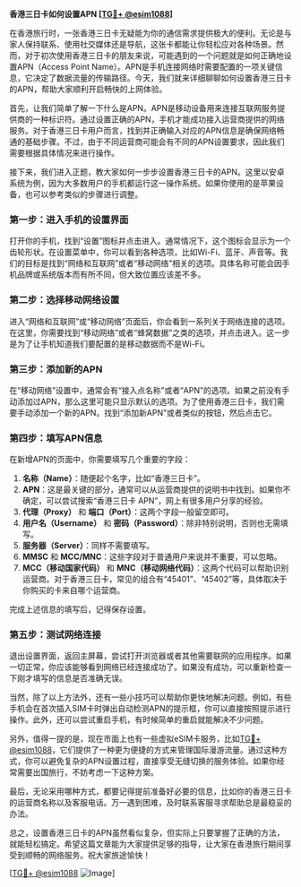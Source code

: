 **香港三日卡如何设置APN [[TG💪+ @esim1088](https://t.me/s/esim1088)]**

在香港旅行时，一张香港三日卡无疑能为你的通信需求提供极大的便利。无论是与家人保持联系、使用社交媒体还是导航，这张卡都能让你轻松应对各种场景。然而，对于初次使用香港三日卡的朋友来说，可能遇到的一个问题就是如何正确地设置APN（Access Point Name）。APN是手机连接网络时需要配置的一项关键信息，它决定了数据流量的传输路径。今天，我们就来详细聊聊如何设置香港三日卡的APN，帮助大家顺利开启畅快的上网体验。

首先，让我们简单了解一下什么是APN。APN是移动设备用来连接互联网服务提供商的一种标识符。通过设置正确的APN，手机才能成功接入运营商提供的网络服务。对于香港三日卡用户而言，找到并正确输入对应的APN信息是确保网络畅通的基础步骤。不过，由于不同运营商可能会有不同的APN设置要求，因此我们需要根据具体情况来进行操作。

接下来，我们进入正题，教大家如何一步步设置香港三日卡的APN。这里以安卓系统为例，因为大多数用户的手机都运行这一操作系统。如果你使用的是苹果设备，也可以参考类似的步骤进行调整。

### 第一步：进入手机的设置界面

打开你的手机，找到“设置”图标并点击进入。通常情况下，这个图标会显示为一个齿轮形状。在设置菜单中，你可以看到各种选项，比如Wi-Fi、蓝牙、声音等。我们的目标是找到“网络和互联网”或者“移动网络”相关的选项。具体名称可能会因手机品牌或系统版本而有所不同，但大致位置应该差不多。

### 第二步：选择移动网络设置

进入“网络和互联网”或“移动网络”页面后，你会看到一系列关于网络连接的选项。在这里，你需要找到“移动网络”或者“蜂窝数据”之类的选项，并点击进入。这一步是为了让手机知道我们要配置的是移动数据而不是Wi-Fi。

### 第三步：添加新的APN

在“移动网络”设置中，通常会有“接入点名称”或者“APN”的选项。如果之前没有手动添加过APN，那么这里可能只显示默认的选项。为了使用香港三日卡，我们需要手动添加一个新的APN。找到“添加新APN”或者类似的按钮，然后点击它。

### 第四步：填写APN信息

在新增APN的页面中，你需要填写几个重要的字段：

1. **名称（Name）**：随便起个名字，比如“香港三日卡”。
2. **APN**：这是最关键的部分，通常可以从运营商提供的说明书中找到。如果你不确定，可以尝试搜索“香港三日卡 APN”，网上有很多用户分享的经验。
3. **代理（Proxy）** 和 **端口（Port）**：这两个字段一般留空即可。
4. **用户名（Username）** 和 **密码（Password）**：除非特别说明，否则也无需填写。
5. **服务器（Server）**：同样不需要填写。
6. **MMSC** 和 **MCC/MNC**：这些字段对于普通用户来说并不重要，可以忽略。
7. **MCC（移动国家代码）** 和 **MNC（移动网络代码）**：这两个代码可以帮助识别运营商。对于香港三日卡，常见的组合有“45401”、“45402”等，具体取决于你购买的卡来自哪个运营商。

完成上述信息的填写后，记得保存设置。

### 第五步：测试网络连接

退出设置界面，返回主屏幕，尝试打开浏览器或者其他需要联网的应用程序。如果一切正常，你应该能够看到网络已经连接成功了。如果没有成功，可以重新检查一下刚才填写的信息是否准确无误。

当然，除了以上方法外，还有一些小技巧可以帮助你更快地解决问题。例如，有些手机会在首次插入SIM卡时弹出自动检测APN的提示框，你可以直接按照提示进行操作。此外，还可以尝试重启手机，有时候简单的重启就能解决不少问题。

另外，值得一提的是，现在市面上也有一些虚拟eSIM卡服务，比如[TG💪+ @esim1088](https://t.me/s/esim1088)，它们提供了一种更为便捷的方式来管理国际漫游流量。通过这种方式，你可以避免复杂的APN设置过程，直接享受无缝切换的服务体验。如果你经常需要出国旅行，不妨考虑一下这种方案。

最后，无论采用哪种方式，都要记得提前准备好必要的信息，比如你的香港三日卡的运营商名称以及客服电话。万一遇到困难，及时联系客服寻求帮助总是最稳妥的办法。

总之，设置香港三日卡的APN虽然看似复杂，但实际上只要掌握了正确的方法，就能轻松搞定。希望这篇文章能为大家提供足够的指导，让大家在香港旅行期间享受到顺畅的网络服务。祝大家旅途愉快！

[[TG💪+ @esim1088](https://t.me/s/esim1088) ![Image](https://i.postimg.cc/4NQfJmqS/Snipaste-2025-05-13-00-14-12.png)]
